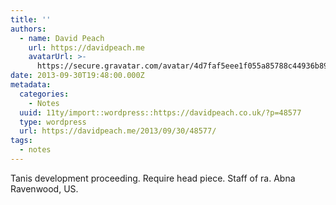 ```yaml
---
title: ''
authors:
  - name: David Peach
    url: https://davidpeach.me
    avatarUrl: >-
      https://secure.gravatar.com/avatar/4d7faf5eee1f055a85788c44936b8995eaab6dfb004e7854ec747ccb272e91ee?s=96&d=mm&r=g
date: 2013-09-30T19:48:00.000Z
metadata:
  categories:
    - Notes
  uuid: 11ty/import::wordpress::https://davidpeach.co.uk/?p=48577
  type: wordpress
  url: https://davidpeach.me/2013/09/30/48577/
tags:
  - notes
---
```

Tanis development proceeding. Require head piece. Staff of ra. Abna Ravenwood, US.